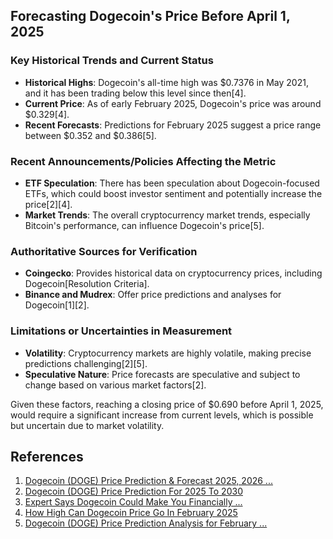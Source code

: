 ## Forecasting Dogecoin's Price Before April 1, 2025

### Key Historical Trends and Current Status
- **Historical Highs**: Dogecoin's all-time high was $0.7376 in May 2021, and it has been trading below this level since then[4].
- **Current Price**: As of early February 2025, Dogecoin's price was around $0.329[4].
- **Recent Forecasts**: Predictions for February 2025 suggest a price range between $0.352 and $0.386[5].

### Recent Announcements/Policies Affecting the Metric
- **ETF Speculation**: There has been speculation about Dogecoin-focused ETFs, which could boost investor sentiment and potentially increase the price[2][4].
- **Market Trends**: The overall cryptocurrency market trends, especially Bitcoin's performance, can influence Dogecoin's price[5].

### Authoritative Sources for Verification
- **Coingecko**: Provides historical data on cryptocurrency prices, including Dogecoin[Resolution Criteria].
- **Binance and Mudrex**: Offer price predictions and analyses for Dogecoin[1][2].

### Limitations or Uncertainties in Measurement
- **Volatility**: Cryptocurrency markets are highly volatile, making precise predictions challenging[2][5].
- **Speculative Nature**: Price forecasts are speculative and subject to change based on various market factors[2].

Given these factors, reaching a closing price of $0.690 before April 1, 2025, would require a significant increase from current levels, which is possible but uncertain due to market volatility.

## References
1. [Dogecoin (DOGE) Price Prediction & Forecast 2025, 2026 ...](https://www.binance.com/en/price-prediction/dogecoin)
2. [Dogecoin (DOGE) Price Prediction For 2025 To 2030](https://mudrex.com/learn/dogecoin-doge-price-prediction-2024-2025-2030-and-beyond/)
3. [Expert Says Dogecoin Could Make You Financially ...](https://thecryptobasic.com/2025/02/05/expert-says-dogecoin-could-make-you-financially-independent-in-2025-heres-how/)
4. [How High Can Dogecoin Price Go In February 2025](https://coingape.com/markets/will-dogecoin-price-hit-ath-in-february-as-market-rebounds/)
5. [Dogecoin (DOGE) Price Prediction Analysis for February ...](https://www.binance.com/en/square/post/19445436265369)